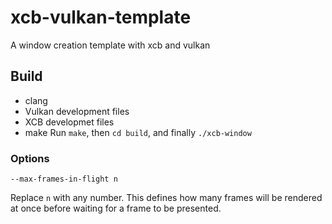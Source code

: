 # xcb-vulkan-template
A window creation template with xcb and vulkan
## Build
 * clang
 * Vulkan development files
 * XCB developmet files
 * make
Run `make`, then `cd build`, and finally `./xcb-window`
### Options 
`--max-frames-in-flight n`

Replace `n` with any number. This defines how many frames will be rendered at once before waiting for a frame to be presented.
